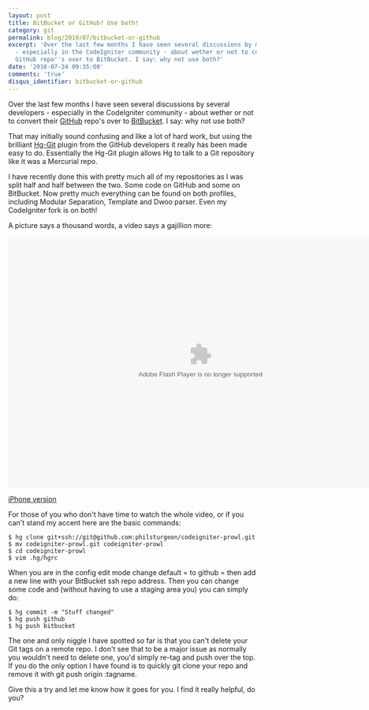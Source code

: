 ```yaml
---
layout: post
title: BitBucket or GitHub? Use both!
category: git
permalink: blog/2010/07/bitbucket-or-github
excerpt: 'Over the last few months I have seen several discussions by many developers
  - especially in the CodeIgniter community - about wether or not to convert their
  GitHub repo''s over to BitBucket. I say: why not use both?'
date: '2010-07-24 09:35:00'
comments: 'true'
disqus_identifier: bitbucket-or-github
---
```


Over the last few months I have seen several discussions by several developers - especially in the CodeIgniter community - about wether or not to convert their [GitHub](http://github.com/) repo's over to [BitBucket](http://bitbucket.org/). I say: why not use both?

That may initially sound confusing and like a lot of hard work, but using the brilliant [Hg-Git](http://hg-git.github.com/ "Hg (Mercurial) and Git plugin") plugin from the GitHub developers it really has been made easy to do. Essentially the Hg-Git plugin allows Hg to talk to a Git repository like it was a Mercurial repo.

I have recently done this with pretty much all of my repositories as I was split half and half between the two. Some code on GitHub and some on BitBucket. Now pretty much everything can be found on both profiles, including Modular Separation, Template and Dwoo parser. Even my CodeIgniter fork is on both!

A picture says a thousand words, a video says a gajillion more:

<object style="width: 780px; height: 510px; display: block; margin-left: auto; margin-right: auto;" classid="clsid:d27cdb6e-ae6d-11cf-96b8-444553540000" width="780" height="510" codebase="http://download.macromedia.com/pub/shockwave/cabs/flash/swflash.cab#version=6,0,40,0">
<param name="src" value="http://blip.tv/play/g7lmgfDEbAA.m4v">
<param name="allowfullscreen" value="true">
<embed style="width: 780px; height: 510px; display: block; margin-left: auto; margin-right: auto;" width="780" height="510" src="http://blip.tv/play/g7lmgfDEbAA.m4v" type="application/x-shockwave-flash"></embed>
</object>

[iPhone version](http://blip.tv/file/get/Philsturgeon-BitBucketOrGitHubBoth754.mp4)

For those of you who don't have time to watch the whole video, or if you can't stand my accent here are the basic commands:

    $ hg clone git+ssh://git@github.com:philsturgeon/codeigniter-prowl.git
    $ mv codeigniter-prowl.git codeigniter-prowl
    $ cd codeigniter-prowl
    $ vim .hg/hgrc

When you are in the config edit mode change default = to github = then add a new line with your BitBucket ssh repo address. Then you can change some code and (without having to use a staging area you) you can simply do:

    $ hg commit -m "Stuff changed"
    $ hg push github
    $ hg push bitbucket

The one and only niggle I have spotted so far is that you can't delete your Git tags on a remote repo. I don't see that to be a major issue as normally you wouldn't need to delete one, you'd simply re-tag and push over the top. If you do the only option I have found is to quickly git clone your repo and remove it with git push origin :tagname.

Give this a try and let me know how it goes for you. I find it really helpful, do you?

